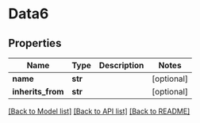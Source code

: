 # Data6

## Properties
Name | Type | Description | Notes
------------ | ------------- | ------------- | -------------
**name** | **str** |  | [optional] 
**inherits_from** | **str** |  | [optional] 

[[Back to Model list]](../README.md#documentation-for-models) [[Back to API list]](../README.md#documentation-for-api-endpoints) [[Back to README]](../README.md)


